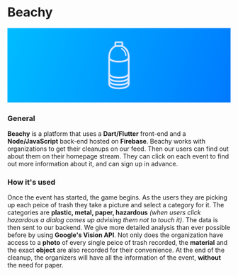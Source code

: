# Beachy
![Logo](/beachy/assets/Banner.png)

### General
**Beachy** is a platform that uses a **Dart/Flutter** front-end and a **Node/JavaScript** back-end hosted on **Firebase**. Beachy works with organizations to get their cleanups on our feed. Then our users can find out about them on their homepage stream. They can click on each event to find out more information about it, and can sign up in advance.

### How it's used
Once the event has started, the game begins. As the users they are picking up each peice of trash they take a picture and select a category for it. The categories are **plastic, metal, paper, hazardous** *(when users click hazardous a dialog comes up advising them not to touch it)*. The data is then sent to our backend. We give more detailed analysis than ever possible before by using **Google's Vision API**. Not only does the organization have access to a **photo** of every single peice of trash recorded, the **material** and the exact **object** are also recorded for their convenience. At the end of the cleanup, the organizers will have all the information of the event, **without** the need for paper.
